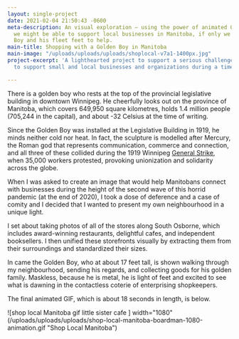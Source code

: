```yaml
---
layout: single-project
date: 2021-02-04 21:50:43 -0600
meta-description: An visual exploration — using the power of animated GIFs — of how
  we might be able to support local businesses in Manitoba, if only we had the Golden
  Boy and his fleet feet to help.
main-title: Shopping with a Golden Boy in Manitoba
main-image: "/uploads/uploads/uploads/shoplocal-v7a1-1400px.jpg"
project-excerpt: 'A lighthearted project to support a serious challenge: the need
  to support small and local businesses and organizations during a time of deep pandemic.'

---
```

There is a golden boy who rests at the top of the provincial legislative building in downtown Winnipeg. He cheerfully looks out on the province of Manitoba, which covers 649,950 square kilometres, holds 1.4 million people (705,244 in the capital), and about -32 Celsius at the time of writing.

Since the Golden Boy was installed at the Legislative Building in 1919, he  minds neither cold nor heat. In fact, the sculpture is modelled after Mercury, the Roman god that represents communication, commerce and connection, and all three of these collided during the 1919 Winnipeg [General Strike](https://humanrights.ca/story/the-winnipeg-general-strike "CMHR link"),  when 35,000 workers protested, provoking unionization and solidarity across the globe.

When I was asked to create an image that would help Manitobans connect with businesses during the height of the second wave of this horrid pandemic (at the end of 2020), I took a dose of deference and a case of comity and I decided that I wanted to present my own neighbourhood in a unique light.

I set about taking photos of all of the stores along South Osborne, which includes award-winning restaurants, delightful cafes, and independent booksellers. I then unified these storefronts visually by extracting them from their surroundings and standardized their sizes.

In came the Golden Boy, who at about 17 feet tall, is shown walking through my neighbourhood, sending his regards, and collecting goods for his golden family. Maskless, because he is metal, he is light of feet and excited to see what is dawning in the contactless coterie of enterprising shopkeepers.

The final animated GIF, which is about 18 seconds in length, is below.

![shop local Manitoba gif little sister cafe ] width="1080" (/uploads/uploads/uploads/shop-local-manitoba-boardman-1080-animation.gif "Shop Local Manitoba")